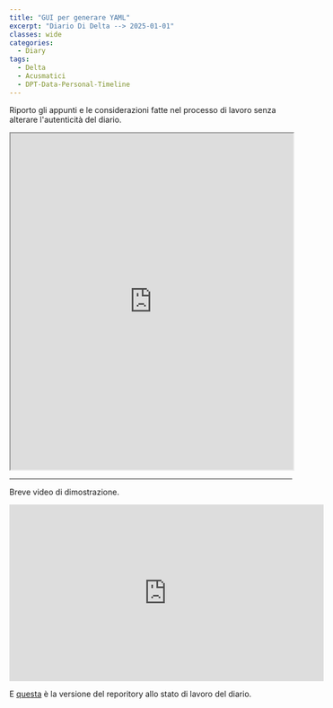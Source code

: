 ```yaml
---
title: "GUI per generare YAML"
excerpt: "Diario Di Delta --> 2025-01-01"
classes: wide
categories:
  - Diary
tags:
  - Delta
  - Acusmatici
  - DPT-Data-Personal-Timeline
---
```


Riporto gli appunti e le considerazioni fatte nel processo di lavoro senza alterare l'autenticità del diario.

<iframe src="https://docs.google.com/viewer?url=https://s-e-a-m.github.io/giulio-romano-de-mattia/assets/docs/2025-01-01_deltaBlog.pdf&embedded=true" width="100%" height="600px" allowfullscreen></iframe>

---

Breve video di dimostrazione.   

<iframe width="560" height="315" src="https://www.youtube.com/embed/hSx6GxJDsjw?si=uBAzjkPdRKSMRkRL" title="YouTube video player" frameborder="0" allow="accelerometer; autoplay; clipboard-write; encrypted-media; gyroscope; picture-in-picture; web-share" referrerpolicy="strict-origin-when-cross-origin" allowfullscreen></iframe>

E [questa](https://github.com/DMGiulioRomano/DPT-Data-Personal-Timeline/tree/79ced641738a0b7019d9129aa5b50379ff2383f6) è la versione del reporitory allo stato di lavoro del diario.

